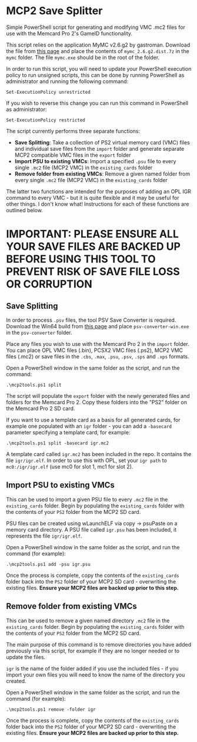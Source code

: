 # MCP2 Save Splitter
Simple PowerShell script for generating and modifying VMC .mc2 files for use with the Memcard Pro 2's GameID functionality.

This script relies on the application MyMC v2.6.g2 by gastroman. Download the file from [this page](https://sourceforge.net/projects/mymc-opl/files/) and place the contents of `mymc_2.6.g2.dist.7z` in the `mymc` folder. The file `mymc.exe` should be in the root of the folder.

In order to run this script, you will need to update your PowerShell execution policy to run unsigned scripts, this can be done by running PowerShell as administrator and running the following command:

    Set-ExecutionPolicy unrestricted

If you wish to reverse this change you can run this command in PowerShell as administrator:

    Set-ExecutionPolicy restricted

The script currently performs three separate functions:
 - **Save Splitting**: Take a collection of PS2 virtual memory card (VMC) files and individual save files from the `import` folder and generate separate MCP2 compatible VMC files in the `export` folder
 - **Import PSU to existing VMCs**: Import a specified `.psu` file to every single `.mc2` file (MCP2 VMC) in the `existing_cards` folder
 - **Remove folder from existing VMCs**: Remove a given named folder from every single `.mc2` file (MCP2 VMC) in the `existing_cards` folder

The latter two functions are intended for the purposes of adding an OPL IGR command to every VMC - but it is quite flexible and it may be useful for other things. I don't know what! Instructions for each of these functions are outlined below.

# IMPORTANT: PLEASE ENSURE ALL YOUR SAVE FILES ARE BACKED UP BEFORE USING THIS TOOL TO PREVENT RISK OF SAVE FILE LOSS OR CORRUPTION

## Save Splitting
In order to process `.psv` files, the tool PSV Save Converter is required. Download the Win64 build from [this page](https://github.com/bucanero/psv-save-converter/releases/tag/v1.2.1) and place `psv-converter-win.exe` in the `psv-converter` folder. 

Place any files you wish to use with the Memcard Pro 2 in the `import` folder. You can place OPL VMC files (.bin), PCSX2 VMC files (.ps2), MCP2 VMC files (.mc2) or save files in the  `.cbs`, `.max`, `.psu`, `.psv`, `.sps` and `.xps` formats.

Open a PowerShell window in the same folder as the script, and run the command:

    .\mcp2tools.ps1 split

The script will populate the `export` folder with the newly generated files and folders for the Memcard Pro 2. Copy these folders into the "PS2" folder on the Memcard Pro 2 SD card.

If you want to use a template card as a basis for all generated cards, for example one populated with an `igr` folder - you can add a `-basecard` parameter specifying a template card, for example:

    .\mcp2tools.ps1 split -basecard igr.mc2

A template card called `igr.mc2` has been included in the repo. It contains the file `igr/igr.elf`. In order to use this with OPL, set your `igr path` to `mc0:/igr/igr.elf` (use mc0 for slot 1, mc1 for slot 2).

## Import PSU to existing VMCs
This can be used to import a given PSU file to every `.mc2` file in the `existing_cards` folder. Begin by populating the `existing_cards` folder with the contents of your `PS2` folder from the MCP2 SD card.

PSU files can be created using wLaunchELF via copy -> psuPaste on a memory card directory. A PSU file called `igr.psu` has been included, it represents the file `igr/igr.elf`.

Open a PowerShell window in the same folder as the script, and run the command (for example):

    .\mcp2tools.ps1 add -psu igr.psu

Once the process is complete, copy the contents of the `existing_cards` folder back into the `PS2` folder of your MCP2 SD card - overwriting the existing files. **Ensure your MCP2 files are backed up prior to this step.**

## Remove folder from existing VMCs
This can be used to remove a given named directory `.mc2` file in the `existing_cards` folder. Begin by populating the `existing_cards` folder with the contents of your `PS2` folder from the MCP2 SD card.

The main purpose of this command is to remove directories you have added previously via this script, for example if they are no longer needed or to update the files.

`igr` is the name of the folder added if you use the included files - if you import your own files you will need to know the name of the directory you created.

Open a PowerShell window in the same folder as the script, and run the command (for example):

    .\mcp2tools.ps1 remove -folder igr

Once the process is complete, copy the contents of the `existing_cards` folder back into the `PS2` folder of your MCP2 SD card - overwriting the existing files. **Ensure your MCP2 files are backed up prior to this step.**